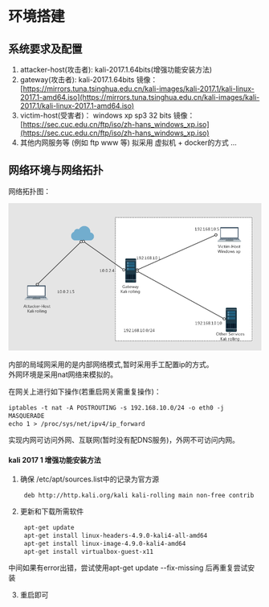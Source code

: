 # 环境搭建  
  
## 系统要求及配置   
 
1. attacker-host(攻击者): kali-2017.1.64bits(增强功能安装方法)     
2. gateway(攻击者): kali-2017.1.64bits  镜像：[https://mirrors.tuna.tsinghua.edu.cn/kali-images/kali-2017.1/kali-linux-2017.1-amd64.iso](https://mirrors.tuna.tsinghua.edu.cn/kali-images/kali-2017.1/kali-linux-2017.1-amd64.iso)
3. victim-host(受害者)： windows xp sp3 32 bits 镜像：[https://sec.cuc.edu.cn/ftp/iso/zh-hans_windows_xp.iso](https://sec.cuc.edu.cn/ftp/iso/zh-hans_windows_xp.iso)  
4. 其他内网服务等 (例如 ftp  www 等) 拟采用 虚拟机 + docker的方式  ...   
  
## 网络环境与网络拓扑  
  
网络拓扑图：  

![](1.png)   
  
内部的局域网采用的是内部网络模式,暂时采用手工配置ip的方式。  
外网环境是采用nat网络来模拟的。   

在网关上进行如下操作(若重启网关需重复操作)：  
  
	iptables -t nat -A POSTROUTING -s 192.168.10.0/24 -o eth0 -j MASQUERADE 
	echo 1 > /proc/sys/net/ipv4/ip_forward   


实现内网可访问外网、互联网(暂时没有配DNS服务)，外网不可访问内网。
  


#### kali 2017 1 增强功能安装方法  
  
1. 确保 /etc/apt/sources.list中的记录为官方源 

		deb http://http.kali.org/kali kali-rolling main non-free contrib
 
2. 更新和下载所需软件
	
		apt-get update  
 		apt-get install linux-headers-4.9.0-kali4-all-amd64  
		apt-get install linux-image-4.9.0-kali4-amd64  
		apt-get install virtualbox-guest-x11     
 
中间如果有error出错，尝试使用apt-get update --fix-missing 后再重复尝试安装
 
3. 重启即可